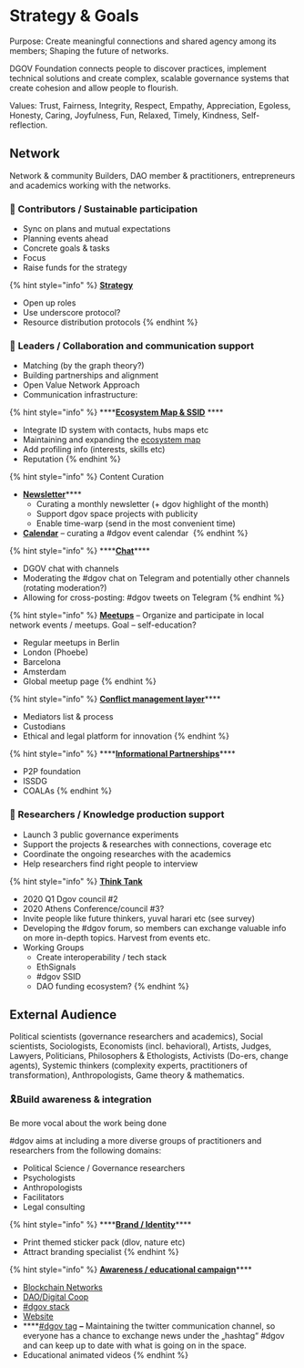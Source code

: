# Strategy & Goals

Purpose: Create meaningful connections and shared agency among its members; Shaping the future of networks. 

DGOV Foundation connects people to discover practices, implement technical solutions and create complex, scalable governance systems that create cohesion and allow people to flourish.

Values: Trust, Fairness, Integrity, Respect, Empathy, Appreciation, Egoless, Honesty, Caring, Joyfulness, Fun, Relaxed, Timely, Kindness, Self-reflection.

## **Network** 

Network & community Builders, DAO member & practitioners, entrepreneurs and academics working with the networks.

### 🌱 Contributors / Sustainable participation

* Sync on plans and mutual expectations
* Planning events ahead
* Concrete goals & tasks
* Focus
* Raise funds for the strategy

{% hint style="info" %}
[**Strategy**](strategy.md)

* Open up roles
* Use underscore protocol?
* Resource distribution protocols
{% endhint %}

### 🤝 **Leaders / Collaboration and communication support**

* Matching \(by the graph theory?\)
* Building partnerships and alignment
* Open Value Network Approach
* Communication infrastructure:

{% hint style="info" %}
\*\*\*\*[**Ecosystem Map & SSID**](https://graphcommons.com/graphs/6a993e34-d8b0-4425-83ce-67c3560429e7?auto=true&svg=true) ****

* Integrate ID system with contacts, hubs maps etc
* Maintaining and expanding the [ecosystem map](https://wiki.dgov.foundation/map-of-the-industry-landscape)
* Add profiling info \(interests, skills etc\)
* Reputation
{% endhint %}

{% hint style="info" %}
Content Curation

* [**Newsletter**](../newsletter/)\*\*\*\*
  * Curating a monthly newsletter \(+ dgov highlight of the month\)
  * Support dgov space projects with publicity
  * Enable time-warp \(send in the most convenient time\)
* [**Calendar**](../dgov-industry-landscape.md) – curating a \#dgov event calendar 
{% endhint %}

{% hint style="info" %}
\*\*\*\*[**Chat**](../chat.md)\*\*\*\*

* DGOV chat with channels
* Moderating the \#dgov chat on Telegram and potentially other channels \(rotating moderation?\)
* Allowing for cross-posting: \#dgov tweets on Telegram
{% endhint %}

{% hint style="info" %}
[**Meetups**](../meetups.md) – Organize and participate in local network events / meetups. Goal – self-education?

* Regular meetups in Berlin
* London \(Phoebe\)
* Barcelona
* Amsterdam
* Global meetup page
{% endhint %}

{% hint style="info" %}
[**Conflict management layer**](../conflict-management-layer.md)\*\*\*\*

* Mediators list & process
* Custodians
* Ethical and legal platform for innovation
{% endhint %}

{% hint style="info" %}
\*\*\*\*[**Informational Partnerships**](../informational-partnerships.md)\*\*\*\*

* P2P foundation
* ISSDG
* COALAs
{% endhint %}

### 🧠 Researchers / Knowledge production support

* Launch 3 public governance experiments
* Support the projects & researches with connections, coverage etc
* Coordinate the ongoing researches with the academics
* Help researchers find right people to interview

{% hint style="info" %}
[**Think Tank**](../councils.md)

* 2020 Q1 Dgov council \#2
* 2020 Athens Conference/council \#3?
* Invite people like future thinkers, yuval harari  etc \(see survey\)
* Developing the \#dgov forum, so members can exchange valuable info on more in-depth topics. Harvest from events etc.
* Working Groups
  * Create interoperability / tech stack
  * EthSignals
  * \#dgov SSID
  * DAO funding ecosystem?
{% endhint %}

## External Audience

Political scientists \(governance researchers and academics\), Social scientists, Sociologists, Economists \(incl. behavioral\), Artists, Judges, Lawyers, Politicians, Philosophers & Ethologists, Activists \(Do-ers, change agents\), Systemic thinkers \(complexity experts, practitioners of transformation\), Anthropologists, Game theory & mathematics.

### 🎗️Build awareness & integration

Be more vocal about the work being done

\#dgov aims at including a more diverse groups of practitioners and researchers from the following domains:

* Political Science / Governance researchers
* Psychologists
* Anthropologists
* Facilitators
* Legal consulting 

{% hint style="info" %}
\*\*\*\*[**Brand / Identity**](../identity.md)\*\*\*\*

* Print themed sticker pack \(dlov, nature etc\)
* Attract branding specialist
{% endhint %}

{% hint style="info" %}
[**Awareness / educational campaign**](../awareness-educational-campaign.md)\*\*\*\*

* [Blockchain Networks](https://mapping.daolandscape.today/network-governance/blockchain-summary)
* [DAO/Digital Coop](https://mapping.daolandscape.today/network-governance/dao-case-study-research)
* [\#dgov stack](../dgov-stack.md)
* [Website](https://twitter.com/hashtag/dgov)
* \*\*\*\*[\#dgov tag](https://twitter.com/hashtag/dgov) **–** Maintaining the twitter communication channel, so everyone has a chance to exchange news under the „hashtag“ \#dgov and can keep up to date with what is going on in the space.
* Educational animated videos
{% endhint %}

